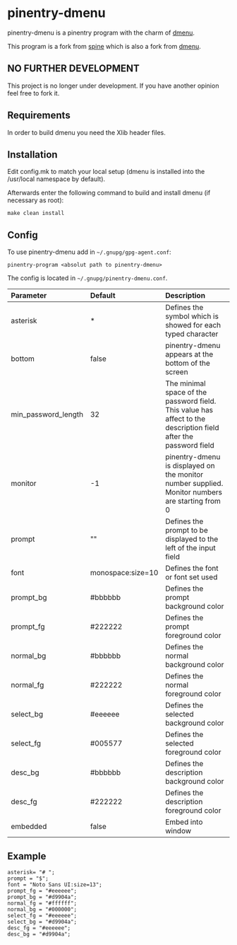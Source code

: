 pinentry-dmenu
==============

pinentry-dmenu is a pinentry program with the charm of [dmenu](https://tools.suckless.org/dmenu).

This program is a fork from [spine](https://gitgud.io/zavok/spine.git) which is also a fork from [dmenu](https://tools.suckless.org/dmenu).


NO FURTHER DEVELOPMENT
----------------------

This project is no longer under development. If you have another opinion feel free to fork it.


Requirements
------------
In order to build dmenu you need the Xlib header files.


Installation
------------
Edit config.mk to match your local setup (dmenu is installed into the /usr/local namespace by default).

Afterwards enter the following command to build and install dmenu
(if necessary as root):

	make clean install


Config
------
To use pinentry-dmenu add in `~/.gnupg/gpg-agent.conf`:

	pinentry-program <absolut path to pinentry-dmenu>

The config is located in `~/.gnupg/pinentry-dmenu.conf`.

Parameter           | Default           | Description
:------------------ |:----------------- |:-----------
asterisk            | *                 | Defines the symbol which is showed for each typed character
bottom              | false             | pinentry-dmenu appears at the bottom of the screen
min_password_length | 32                | The minimal space of the password field. This value has affect to the description field after the password field
monitor             | -1                | pinentry-dmenu is displayed on the monitor number supplied. Monitor numbers are starting from 0
prompt              | ""                | Defines the prompt to be displayed to the left of the input field
font                | monospace:size=10 | Defines the font or font set used
prompt_bg           | #bbbbbb           | Defines the prompt background color
prompt_fg           | #222222           | Defines the prompt foreground color
normal_bg           | #bbbbbb           | Defines the normal background color
normal_fg           | #222222           | Defines the normal foreground color
select_bg           | #eeeeee           | Defines the selected background color
select_fg           | #005577           | Defines the selected foreground color
desc_bg             | #bbbbbb           | Defines the description background color
desc_fg             | #222222           | Defines the description foreground color
embedded            | false             | Embed into window


Example
-------
```
asterisk= "# ";
prompt = "$";
font = "Noto Sans UI:size=13";
prompt_fg = "#eeeeee";
prompt_bg = "#d9904a";
normal_fg = "#ffffff";
normal_bg = "#000000";
select_fg = "#eeeeee";
select_bg = "#d9904a";
desc_fg = "#eeeeee";
desc_bg = "#d9904a";
```
